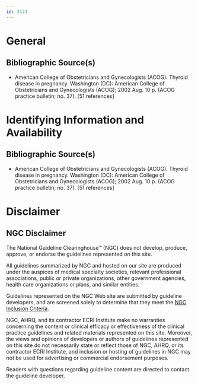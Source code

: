 ```yaml
---
id: 3124
---
```


# General

## Bibliographic Source(s)

- American College of Obstetricians and Gynecologists (ACOG). Thyroid disease in pregnancy. Washington (DC): American College of Obstetricians and Gynecologists (ACOG); 2002 Aug. 10 p. (ACOG practice bulletin; no. 37). [51 references]

# Identifying Information and Availability

## Bibliographic Source(s)

- American College of Obstetricians and Gynecologists (ACOG). Thyroid disease in pregnancy. Washington (DC): American College of Obstetricians and Gynecologists (ACOG); 2002 Aug. 10 p. (ACOG practice bulletin; no. 37). [51 references]

# Disclaimer

## NGC Disclaimer

The National Guideline Clearinghouse™ (NGC) does not develop, produce, approve, or endorse the guidelines represented on this site.

All guidelines summarized by NGC and hosted on our site are produced under the auspices of medical specialty societies, relevant professional associations, public or private organizations, other government agencies, health care organizations or plans, and similar entities.

Guidelines represented on the NGC Web site are submitted by guideline developers, and are screened solely to determine that they meet the [NGC Inclusion Criteria](/help-and-about/summaries/inclusion-criteria).

NGC, AHRQ, and its contractor ECRI Institute make no warranties concerning the content or clinical efficacy or effectiveness of the clinical practice guidelines and related materials represented on this site. Moreover, the views and opinions of developers or authors of guidelines represented on this site do not necessarily state or reflect those of NGC, AHRQ, or its contractor ECRI Institute, and inclusion or hosting of guidelines in NGC may not be used for advertising or commercial endorsement purposes.

Readers with questions regarding guideline content are directed to contact the guideline developer.

